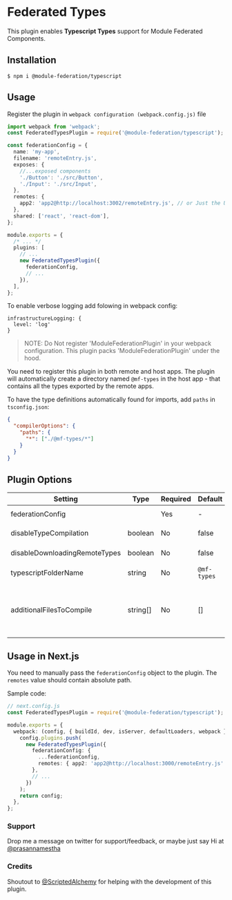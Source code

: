 # Federated Types

This plugin enables **Typescript Types** support for Module Federated Components.

## Installation

```
$ npm i @module-federation/typescript
```

## Usage

Register the plugin in `webpack configuration (webpack.config.js)` file

```typescript
import webpack from 'webpack';
const FederatedTypesPlugin = require('@module-federation/typescript');

const federationConfig = {
  name: 'my-app',
  filename: 'remoteEntry.js',
  exposes: {
    //...exposed components
    './Button': './src/Button',
    './Input': './src/Input',
  },
  remotes: {
    app2: 'app2@http://localhost:3002/remoteEntry.js', // or Just the URL 'http://localhost:3002/remoteEntry.js'
  },
  shared: ['react', 'react-dom'],
};

module.exports = {
  /* ... */
  plugins: [
    // ...
    new FederatedTypesPlugin({
      federationConfig,
      // ...
    }),
  ],
};
```

To enable verbose logging add folowing in webpack config:

```
infrastructureLogging: {
  level: 'log'
}
```

> NOTE: Do Not register 'ModuleFederationPlugin' in your webpack configuration. This plugin packs 'ModuleFederationPlugin' under the hood.

You need to register this plugin in both remote and host apps. The plugin will automatically create a directory named `@mf-types` in the host app - that contains all the types exported by the remote apps.

To have the type definitions automatically found for imports, add `paths` in `tsconfig.json`:

```json
{
  "compilerOptions": {
    "paths": {
      "*": ["./@mf-types/*"]
    }
  }
}
```

## Plugin Options

| Setting                       | Type     | Required | Default     | Description                                                                                                                                                                                |
| ----------------------------- | -------- | -------- | ----------- | ------------------------------------------------------------------------------------------------------------------------------------------------------------------------------------------ |
| federationConfig              |          | Yes      | -           | Configuration for `ModuleFederationPlugin`                                                                                                                                                 |
| disableTypeCompilation        | boolean  | No       | false       | Disable compiling types for exposed components                                                                                                                                             |
| disableDownloadingRemoteTypes | boolean  | No       | false       | Disable downloading types from remote apps                                                                                                                                                 |
| typescriptFolderName          | string   | No       | `@mf-types` | The folder name to download remote types and output compiled types                                                                                                                         |
| additionalFilesToCompile      | string[] | No       | []          | Any additional files to be included (besides `ModuleFederationPluginOptions.remotes`) in the emission of Typescript types. This is useful for `global.d.ts` files not directly referenced. |

## Usage in Next.js

You need to manually pass the `federationConfig` object to the plugin. The `remotes` value should contain absolute path.

Sample code:

```typescript
// next.config.js
const FederatedTypesPlugin = require('@module-federation/typescript');

module.exports = {
  webpack: (config, { buildId, dev, isServer, defaultLoaders, webpack }) => {
    config.plugins.push(
      new FederatedTypesPlugin({
        federationConfig: {
          ...federationConfig,
          remotes: { app2: 'app2@http://localhost:3000/remoteEntry.js' },
        },
        // ...
      })
    );
    return config;
  },
};
```

### Support

Drop me a message on twitter for support/feedback, or maybe just say Hi at [@prasannamestha](https://twitter.com/prasannamestha)

### Credits

Shoutout to [@ScriptedAlchemy](https://twitter.com/ScriptedAlchemy) for helping with the development of this plugin.
